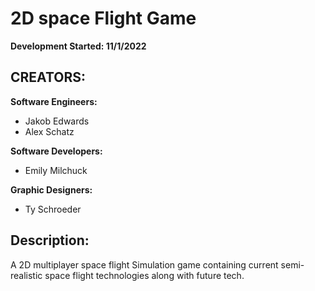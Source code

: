 # 2D space Flight Game
__Development Started: 11/1/2022__

## CREATORS: 
__Software Engineers:__ 
* Jakob Edwards
* Alex Schatz

__Software Developers:__ 
* Emily Milchuck

__Graphic Designers:__
* Ty Schroeder

## Description: 
A 2D multiplayer space flight Simulation game containing current semi-realistic space flight technologies along with future tech.
